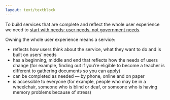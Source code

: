 ```yaml
---
layout: text/textblock
---
```

To build services that are complete and reflect the whole user experience we need to [start with needs: user needs, not government needs](https://www.dta.gov.au/standard/design-principles/#start-with-needs-user-needs-not-government-needs).

Owning the whole user experience means a service:
- reflects how users think about the service, what they want to do and is built on users’ needs
- has a beginning, middle and end that reflects how the needs of users change (for example, finding out if you’re eligible to become a teacher is different to gathering documents so you can apply)
- can be completed as needed — by phone, online and on paper
- is accessible to everyone (for example, people who may be in a wheelchair, someone who is blind or deaf, or someone who is having memory problems because of stress)
